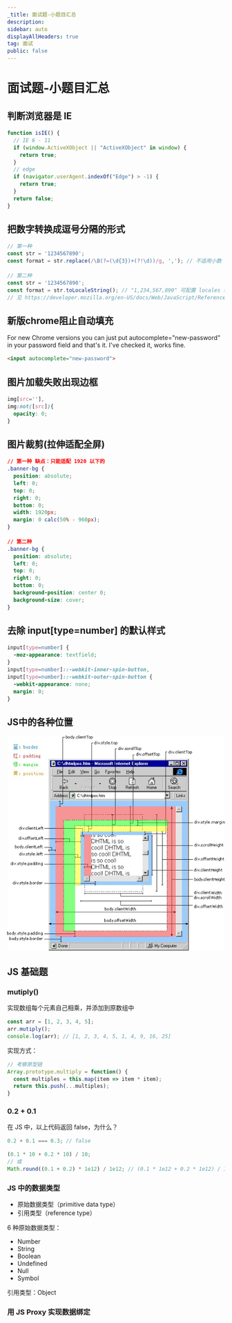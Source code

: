 ```yaml
---
_title: 面试题-小题目汇总
description: 
sidebar: auto
displayAllHeaders: true
tag: 面试
public: false
---
```


# 面试题-小题目汇总

## 判断浏览器是 IE

```js
function isIE() {
  // IE 6 - 11
  if (window.ActiveXObject || "ActiveXObject" in window) {
    return true;
  }
  // edge
  if (navigator.userAgent.indexOf("Edge") > -1) {
    return true;
  }
  return false;
}
```

## 把数字转换成逗号分隔的形式

```js
// 第一种
const str = '1234567890';
const format = str.replace(/\B(?=(\d{3})+(?!\d))/g, ','); // 不适用小数

// 第二种
const str = '1234567890';
const format = str.toLocaleString(); // "1,234,567,890" 可配置 locales 和 options
// 见 https://developer.mozilla.org/en-US/docs/Web/JavaScript/Reference/Global_Objects/Number/toLocaleString
```

## 新版chrome阻止自动填充

For new Chrome versions you can just put autocomplete="new-password" in your password field and that's it. I've checked it, works fine.

```html
<input autocomplete="new-password">
```

## 图片加载失败出现边框

```css
img[src=''],
img:not([src]){
  opacity: 0;
}
```

## 图片裁剪(拉伸适配全屏)

```css
// 第一种 缺点：只能适配 1920 以下的
.banner-bg {
  position: absolute;
  left: 0;
  top: 0;
  right: 0;
  bottom: 0;
  width: 1920px;
  margin: 0 calc(50% - 960px);
}

// 第二种
.banner-bg {
  position: absolute;
  left: 0;
  top: 0;
  right: 0;
  bottom: 0;
  background-position: center 0;
  background-size: cover;
}
```

## 去除 input[type=number] 的默认样式

```css
input[type=number] {
  -moz-appearance: textfield;
}
input[type=number]::-webkit-inner-spin-button,
input[type=number]::-webkit-outer-spin-button {
  -webkit-appearance: none;
  margin: 0;
}
```

## JS中的各种位置

![img](./images/01/01.positions-in-js.png)

## JS 基础题

### mutiply()

实现数组每个元素自己相乘，并添加到原数组中

```js
const arr = [1, 2, 3, 4, 5];
arr.mutiply();
console.log(arr); // [1, 2, 3, 4, 5, 1, 4, 9, 16, 25]
```

实现方式：

```js
// 考察原型链
Array.prototype.multiply = function() {
  const multiples = this.map(item => item * item);
  return this.push(...multiples);
}
```

### 0.2 + 0.1

在 JS 中，以上代码返回 false，为什么？

```js
0.2 + 0.1 === 0.3; // false
```

```js
(0.1 * 10 + 0.2 * 10) / 10;
// 或
Math.round((0.1 + 0.2) * 1e12) / 1e12; // (0.1 * 1e12 + 0.2 * 1e12) / 1e12;
```

### JS 中的数据类型

- 原始数据类型（primitive data type）
- 引用类型（reference type）

6 种原始数据类型：

- Number
- String
- Boolean
- Undefined
- Null
- Symbol

引用类型：Object

### 用 JS Proxy 实现数据绑定

